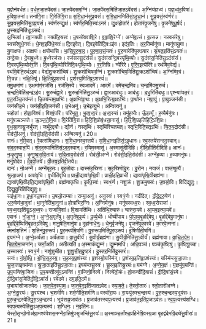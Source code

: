 

  
य॒ज्ञेन॑वर्धत। व॒र्ध॒त॒जा॒तवे॑दसं। जा॒तवे॑दसम॒ग्निं। जा॒तवे॑दस॒मिति॑जा॒तऽवे॑दसं। अ॒ग्निंय॑ज्ञध्वं। य॒ज्ञ॒ध्वं॒ह॒विषा॑। ह॒विषा॒तना॑। तना॑गि॒रा। गि॒रेति॑गि॒रा॥ स॒मि॒धा॒नंसु॑प्र॒यसं॑। स॒मि॒धा॒नमिति॑सं॒ऽइ॒धा॒नं। सु॒प्र॒यसं॒स्व॑र्णरं। सु॒प्र॒यस॒मिति॑सु॒ऽप्र॒यसं॑। स्व॑र्णरन्द्यु॒क्षं। स्व॑र्णर॒मिति॒स्वः॑ऽनरं। द्यु॒क्षंहोता॑रं। होता॑रंवृ॒जने॑षु। वृ॒जने॑षुधू॒र्षदं॑। धू॒स्सद॒मिति॑धूः॒ऽसदं॑॥  
अ॒भित्वा॑। त्वा॒नक्तीः॑। नक्ती॑रु॒षसः॑। उ॒षसो॑ववाशि॒रे। व॒वा॒शि॒रेग्ने॑। अग्ने॑व॒त्सं। व॒त्सन्न। नस्वस॑रेषु। स्वस॑रेषुधे॒नवः॑। धे॒नव॒इति॑धे॒नवः॑॥ दि॒वइ॒वेत्। दि॒वइ॒वेति॑दि॒वःऽइ॑व। इद॑र॒तिः। अ॒र॒तिर्मानु॑षा। मानु॑षायु॒गा। यु॒गाक्षपः॑। आक्षपः॑। क्षपो॑भासि। भा॒सि॒पु॒रु॒वा॒र॒। पु॒रु॒वा॒र॒सं॒यतः॑। पु॒रु॒वारेति॑पुरुऽवार। सं॒यत॒इति॑सं॒ऽयतः॑॥  
तन्दे॒वाः। दे॒वाबु॒ध्ने। बु॒ध्नेरज॑सः। रज॑सस्सु॒दंस॑सं। सु॒दंस॑सन्दि॒वस्पृ॑थि॒व्योः। सु॒दंस॑स॒मिति॑सु॒ऽदंस॑सं। दि॒वस्पृ॑थि॒व्योर॑र॒तिं। दि॒वःपृ॑थि॒व्योरिति॑दि॒वःपृ॑थि॒व्योः। र॒र॒तिन्नि। न्ये॑रिरे। ए॒रि॒र॒इत्ये॑रिरे॥ रथ॑मिव॒वेद्यं॑। रथ॑मि॒वेति॒रथं॑ऽइव। वेद्यं॑शु॒क्रशो॑चिषं। शु॒क्रशो॑चिषम॒ग्निं। शु॒क्रशो॑चिष॒मिति॑शु॒क्रऽशो॑चिषं। अ॒ग्निम्मि॒त्रं। मि॒त्रन्न। नक्षि॒तिषु॑। क्षि॒तिषु॑प्र॒शस्यं॑। प्र॒शंस्य॒मिति॑प्र॒ऽशस्यं॑॥  
तमु॒क्षमा॑णं। उ॒क्षमा॑णं॒रज॑सि। रज॑सि॒स्वे। स्वआदमे॑। आदमे॑। दमे॑च॒न्द्रमि॑व। च॒न्द्रमि॑वसु॒रुचं॑। च॒न्द्रमि॒वेति॑च॒न्द्रंऽइ॑व। सु॒रुचं॑ह्वा॒रे। सु॒रुच॒मिति॑सु॒ऽरुचं॑। ह्वा॒रआद॑धुः। आद॑धुः। द॒धु॒रिति॑दधुः॥ पृश्न्याः॑पत॒रं। प॒त॒रञ्चि॒तय॑न्तं। चि॒तय॑न्तम॒क्षभिः॑। अ॒क्षभिः॑पा॒थः। अ॒क्षभि॒रित्य॒क्षऽभिः॑। पा॒थोन। नपा॒युं। पा॒युञ्जन॑सी। जन॑सीउ॒भे। जन॑सी॒इति॒जन॑सी। उ॒भेअनु॑। उ॒भेइत्यु॒भे। अन्वित्यनु॑॥  
सहोता॑। होता॒विश्वं॑। विश्वं॒परि॑। परि॑भूतु। भू॒त्व॒ध्व॒रं। अ॒ध्व॒रन्तं। तमु॑ह॒व्यैः। ऊँ॒इत्यूँ॑। ह॒व्यैर्मनु॑षः। मनु॑षऋञ्जते। ऋ॒ञ्ज॒ते॒गि॒रा। गि॒रेति॑गि॒रा॥ हि॒रि॒शि॒प्रोवृ॑धसा॒नासु॑। हि॒रि॒शि॒प्रइति॑हि॒रि॒ऽशि॒प्रः। वृ॒ध॒सा॒नासु॒जर्भु॑रत्। जर्भु॑र॒द्द्यौः। द्यौर्न। नस्तृभिः॑। स्तृभि॑श्चितयत्। स्तृभि॒रिति॒स्तृऽभिः॑। चि॒त॒य॒द्रोद॑सी। रोद॑सी॒अनु॑। रोद॑सी॒इति॒रोद॑सी। अन्वित्यनु॑॥ 20॥  
सनः॑। नो॒रे॒वत्। रे॒वत्स॑मिधा॒नः। स॒मि॒धा॒नस्व॒स्तये॑। स॒मि॒धा॒नइति॑सं॒ऽइ॒धानः। स्व॒स्तये॑सन्दद॒स्वान्। सं॒द॒द॒स्वान्र॒यिं। सं॒द॒द॒स्वानिति॑सं॒ऽद॒द॒स्वान्। र॒यिम॒स्मासु॑। अ॒स्मासु॑दीदिहि। दी॒दि॒हीति॑दीदिहि॥ आनः॑। नः॒कृ॒णु॒ष्व॒। कृ॒णु॒ष्व॒स॒वि॒ताय॑। स॒वि॒ताय॒रोद॑सी। रोद॑सी॒अग्ने॑। रोद॑सी॒इति॒रोद॑सी। अग्ने॑ह॒व्या। ह॒व्यामनु॑षः। मनु॑षोदेव। दे॒व॒वी॒तये॑। वी॒तय॒इति॑वी॒तये॑॥  
दानः॑। नो॒अग्ने॑। अग्ने॑बृह॒तः। बृ॒ह॒तोदाः। दास्स॑ह॒स्रिणः॑। स॒ह॒स्रिणॊ॑दु॒रः। दु॒रोन। नवाजं॑। वाजं॒श्रुत्यै॑। श्रुत्या॒अप॑। अपा॑वृधि। वृ॒धीति॑वृधि॥ प्राची॒द्यावा॑पृथि॒वी। प्राची॒इति॒प्राची॑। द्यावा॑पृथि॒वीब्रह्म॑णा। द्यावा॑पृथि॒वीइति॒द्यावा॑पृथि॒वी। ब्रह्म॑णाकृधि। कृ॒धि॒स्वः॑। स्व१॒॑र्ण। नशु॒क्रं। शु॒क्रमु॒षसः॑। उ॒षसो॒वि। विदि॑द्युतुः। दि॒द्यु॒तु॒रिति॑दिद्युतुः॥  
सइ॑धा॒नः। इ॒धा॒नउ॒षसः॑। उ॒षसो॒राम्याः॑। राम्या॒अनु॑। अनु॒स्वः॑। स्व१॒॑र्णः। नदी॑देत्। दी॒दे॒द॒रु॒षेण॑। अ॒रु॒षेण॑भा॒नुना॑। भा॒नुनेति॑भा॒नुना॑॥ होत्रा॑भिर॒ग्निः। अ॒ग्निर्मनु॑षः। मनु॑षस्वध्व॒रः। स्व॒ध्व॒रोराजा॑। स्व॒ध्व॒रइति॑सु॒ऽअ॒ध्व॒रः। राजा॑वि॒शां। वि॒शामति॑थिः। अति॑थि॒श्चारु॑। चारु॑रा॒यवे॑। आ॒यव॒इत्या॒यवे॑॥  
ए॒वानः॑। नो॒अ॒ग्ने॒। अ॒ग्ने॒अ॒मृते॑षु। अ॒मृते॑षुपूर्व्य। पू॒र्व्य॒धीः। धीष्पी॑पाय। पी॒पा॒य॒बृ॒हद्दि॑वेषु। बृ॒हद्दि॑वेषु॒मानु॑षा। बृ॒हद्दि॑वे॒ष्विति॑बृ॒हत्ऽदि॑वेषु। मानु॒षेति॒मानु॑षा॥ दुहा॑नाधे॒नुः। धे॒नुर्वृ॒जने॑षु। वृ॒जने॑षुका॒रवे॑। का॒रवे॒त्मना॑। त्मना॑श॒तिनं॑। श॒तिनं॑पु॒रु॒रूपं॑। पु॒रु॒रूप॑मि॒षणि॑। पु॒रु॒रूप॒मिति॑पु॒रु॒ऽरूपं॑। इ॒षिणीती॒षणि॑॥  
व॒यम॑ग्ने। अ॒ग्ने॒अर्व॑ता। अर्व॑तावा। वा॒सु॒वीर्यं॑। सु॒वीर्यं॒ब्रह्म॑णा। सु॒वीर्य॒मिति॑सु॒ऽवीर्यं॑। ब्रह्म॑णावा। वा॒चि॒त॒ये॒म॒। चि॒त॒ये॒मा॒जना॑न्। जनाँ॒अति॑। अतीत्यति॑॥ अ॒स्माकं॑द्यु॒म्नं। द्यु॒म्नमधि॑। अधि॒पञ्च॑। पञ्च॑कृ॒ष्टिषु॑। कृ॒ष्टिषू॒च्चा। उ॒च्चास्वः॑। स्व१॒॑र्न। नशू॑शुचीत। शू॒शु॒ची॒त॒दु॒ष्टरं॑। दु॒स्तर॒मिति॑दु॒स्तरं॑॥  
सनः॑। नो॒बो॒धि॒। बो॒धि॒स॒ह॒स्य॒। स॒ह॒स्य॒प्र॒शंस्यः॑। प्र॒शंस्यो॒यस्मि॑न्। प्र॒शंस्य॒इति॑प्र॒ऽशंस्यः॑। यस्मि॑न्त्सु॒जा॒ताः। सु॒जा॒ताइ॒षय॑न्त। सु॒जा॒ताइति॑सु॒ऽजा॒ताः। इ॒षय॑न्तसू॒रयः॑। सू॒रय॒इति॑सू॒रयः॑॥ यम॑ग्ने। अ॒ग्ने॒य॒ज्ञं। य॒ज्ञमु॑प॒यन्ति॑। उ॒प॒यन्ति॑वा॒जिनः॑। उ॒प॒यन्तीत्यु॑प॒ऽयन्ति॑। वा॒जिनो॒नित्ये॑। नित्ये॑तो॒कं। तो॒कन्दी॑दि॒वासं॑। दी॒दि॒वांसं॒स्वे। दी॒दि॒वांस॒मिति॑दी॒दि॒ऽवांसं॑। स्वेदमे॑। दम॒इति॒दमे॑॥  
उ॒भाया॑सोजातवेदः। जा॒त॒वे॒द॒स्या॒म॒। जा॒त॒वे॒द॒इति॑जातऽवेद। स्या॒म॒ते॒। ते॒स्तो॒तारः॑। स्तो॒तारो॑अग्ने। अ॒ग्ने॒सू॒रयः॑। सू॒रय॑श्च। च॒शर्म॑णि। शर्म॒णीति॒शर्म॑णि॥ वस्वो॑रा॒यः। रा॒यःपु॑रुश्च॒न्द्रस्य॑। पु॒रु॒श्च॒न्द्रस्य॒भूय॑सः। पु॒रु॒च॒न्द्रस्येति॑पु॒रु॒ऽच॒न्द्रस्य॑। भूय॑सःप्र॒जाव॑तः। प्र॒जाव॑तस्स्वप॒त्यस्य॑। प्र॒जाव॑त॒इति॑प्र॒जाऽव॑तः। स्व॒प॒त्यस्य॑शग्धि। स्व॒प॒त्यस्येति॑सु॒ऽअ॒प॒त्यस्य॑। श॒ग्धि॒नः॒। न॒इति॑नः॥  
येस्तो॒तृभ्यो॒गोअ॑ग्रा॒मश्व॑पेशस॒मग्ने॑रा॒तिमु॑पसृ॒जन्ति॑सू॒रयः॑॥ अ॒स्माञ्च॒ताँश्च॒प्रहिनेषि॒वस्य॒आ बृ॒हद्व॑देमवि॒दथे॑सु॒वीराः॑॥ 21॥  
